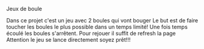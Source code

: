 Jeux de boule

Dans ce projet c'est un jeu avec 2 boules qui vont bouger
Le but est  de faire toucher les boules le plus possible dans un temps limité!
Une fois temps écoulé les boules s'arrêtent.
Pour rejouer il suffit de refresh la page
Attention le jeu se lance directement soyez prêt!!!